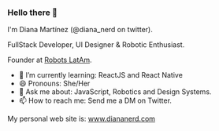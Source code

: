 ### Hello there 👋
I'm Diana Martínez (@diana_nerd on twitter).

FullStack Developer, UI Designer & Robotic Enthusiast.

Founder at [Robots LatAm](https://twitter.com/robots_latam).

- 🌱 I’m currently learning: ReactJS and React Native
- 😄 Pronouns: She/Her
- 💬 Ask me about: JavaScript, Robotics and Design Systems.
- 📫 How to reach me: Send me a DM on Twitter.

My personal web site is: www.diananerd.com
<!--
**nerddiana/nerddiana** is a ✨ _special_ ✨ repository because its `README.md` (this file) appears on your GitHub profile.

Here are some ideas to get you started:

- 🔭 I’m currently working on ...
- 🌱 I’m currently learning ...
- 👯 I’m looking to collaborate on ...
- 🤔 I’m looking for help with ...
- 💬 Ask me about ...
- 📫 How to reach me: ...
- 😄 Pronouns: ...
- ⚡ Fun fact: ...
-->
